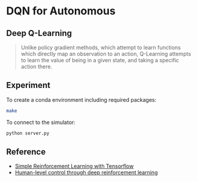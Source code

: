# DQN for Autonomous

## Deep Q-Learning
> Unlike policy gradient methods, which attempt to learn functions which directly map an observation to an action, Q-Learning attempts to learn the value of being in a given state, and taking a specific action there.

## Experiment
To create a conda environment including required packages:

```bash
make
```

To connect to the simulator:
```bash
python server.py
```

## Reference

- [Simple Reinforcement Learning with Tensorflow](https://medium.com/emergent-future/simple-reinforcement-learning-with-tensorflow-part-0-q-learning-with-tables-and-neural-networks-d195264329d0)
- [Human-level control through deep reinforcement learning](https://www.nature.com/articles/nature14236)
